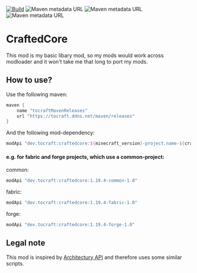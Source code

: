 [![Build](https://github.com/ToCraft/craftedcore/actions/workflows/gradle-1.19.4.yml/badge.svg)](https://github.com/ToCraft/craftedcore/actions/workflows/gradle-1.19.4.yml)
![Maven metadata URL](https://img.shields.io/maven-metadata/v?metadataUrl=https%3A%2F%2Ftocraft.ddns.net%2Fmaven%2Freleases%2Fdev%2Ftocraft%2Fcraftedcore%2Fmaven-metadata.xml&versionPrefix=1.19.4-common&label=CraftedCore)
![Maven metadata URL](https://img.shields.io/maven-metadata/v?metadataUrl=https%3A%2F%2Ftocraft.ddns.net%2Fmaven%2Freleases%2Fdev%2Ftocraft%2Fcraftedcore%2Fmaven-metadata.xml&versionPrefix=1.19.4-forge&label=CraftedCore)
![Maven metadata URL](https://img.shields.io/maven-metadata/v?metadataUrl=https%3A%2F%2Ftocraft.ddns.net%2Fmaven%2Freleases%2Fdev%2Ftocraft%2Fcraftedcore%2Fmaven-metadata.xml&versionPrefix=1.19.4-fabric&label=CraftedCore)

# CraftedCore

This mod is my basic libary mod, so my mods would work across modloader and it won't take me that long to port my mods.

## How to use?

Use the following maven:
```Groovy
maven {
    name "tocraftMavenReleases"
    url "https://tocraft.ddns.net/maven/releases"
}
```

And the following mod-dependency:

```Groovy
modApi "dev.tocraft:craftedcore:${minecraft_version}-project.name-${craftedcore_version}"
```

#### e.g. for fabric and forge projects, which use a common-project:
common: 
```Groovy
modApi "dev.tocraft:craftedcore:1.19.4-common-1.0"
```

fabric:
```Groovy
modApi "dev.tocraft:craftedcore:1.19.4-fabric-1.0"
```

forge:
```Groovy
modApi "dev.tocraft:craftedcore:1.19.4-forge-1.0"
```


## Legal note

This mod is inspired by [Architectury API](https://github.com/architectury/architectury-api/tree/1.19.2) and therefore uses some similar scripts.
